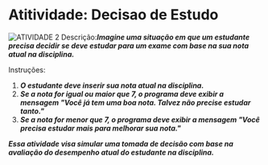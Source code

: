 # Atitividade: Decisao de Estudo
![ATIVIDADE 2](https://github.com/juancalu/Atitividade-Decis-o-de-Estudo/assets/168238278/412c3a70-176d-4dfd-8c36-de02d39f6d67)
Descrição:***Imagine uma situação em que um estudante precisa decidir se deve estudar para um exame com base na sua nota atual na disciplina.***

Instruções:

1. ***O estudante deve inserir sua nota atual na disciplina.***
2. ***Se a nota for igual ou maior que 7, o programa deve exibir a mensagem "Você já tem uma boa nota. Talvez não precise estudar tanto."***
3. ***Se a nota for menor que 7, o programa deve exibir a mensagem "Você precisa estudar mais para melhorar sua nota."***

***Essa atividade visa simular uma tomada de decisão com base na avaliação do desempenho atual do estudante na disciplina.***
